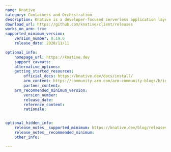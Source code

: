 ```yaml
---
name: Knative
category: Containers and Orchestration
description: Knative is a developer-focused serverless application layer which is a great complement to the existing Kubernetes application constructs.
download_url: https://github.com/knative/client/releases
works_on_arm: true
supported_minimum_version:
    version_number: 0.19.0
    release_date: 2020/11/11

optional_info:
    homepage_url: https://knative.dev
    support_caveats:
    alternative_options:
    getting_started_resources:
        official_docs: https://knative.dev/docs/install/
        arm_content: https://community.arm.com/arm-community-blogs/b/infrastructure-solutions-blog/posts/serverless-on-arm64
        partner_content:
    arm_recommended_minimum_version:
        version_number:
        release_date:
        reference_content:
        rationale:


optional_hidden_info:
    release_notes__supported_minimum: https://knative.dev/blog/releases/announcing-knative-v0-19-release/
    release_notes__recommended_minimum:
    other_info:

---
```

